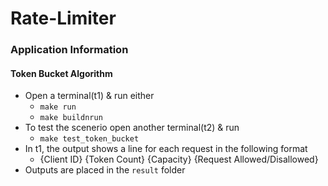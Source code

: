 # Rate-Limiter

### Application Information

#### Token Bucket Algorithm
- Open a terminal(t1) & run either
    - `make run`
    - `make buildnrun`
- To test the scenerio open another terminal(t2) & run
    - `make test_token_bucket`
- In t1, the output shows a line for each request in the following format
    - {Client ID} {Token Count} {Capacity} {Request Allowed/Disallowed}
- Outputs are placed in the `result` folder
